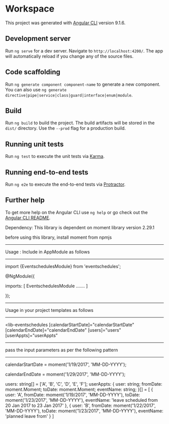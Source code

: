 # Workspace

This project was generated with [Angular CLI](https://github.com/angular/angular-cli) version 9.1.6.

## Development server

Run `ng serve` for a dev server. Navigate to `http://localhost:4200/`. The app will automatically reload if you change any of the source files.

## Code scaffolding

Run `ng generate component component-name` to generate a new component. You can also use `ng generate directive|pipe|service|class|guard|interface|enum|module`.

## Build

Run `ng build` to build the project. The build artifacts will be stored in the `dist/` directory. Use the `--prod` flag for a production build.

## Running unit tests

Run `ng test` to execute the unit tests via [Karma](https://karma-runner.github.io).

## Running end-to-end tests

Run `ng e2e` to execute the end-to-end tests via [Protractor](http://www.protractortest.org/).

## Further help

To get more help on the Angular CLI use `ng help` or go check out the [Angular CLI README](https://github.com/angular/angular-cli/blob/master/README.md).


 
Dependency:
This library is dependent on moment library version 2.29.1

before using this library, install moment from npmjs

**********************************************************
Usage :   Include in AppModule as follows
**********************************************************
import {EventschedulesModule} from 'eventschedules';


@NgModule({

imports: [
        EventschedulesModule
	.......
		]

});


**********************************************************
Usage in your project templates as follows
**********************************************************
<lib-eventschedules
  [calendarStartDate]="calendarStartDate"
  [calendarEndDate]="calendarEndDate"
  [users]="users"
  [userAppts]="userAppts"
  >  
  </lib-eventschedules>

**********************************************************
pass the input parameters as per the following pattern
**********************************************************

calendarStartDate = moment('1/19/2017', 'MM-DD-YYYY');

calendarEndDate = moment('1/29/2017', 'MM-DD-YYYY');

users: string[] = ['A', 'B', 'C', 'D', 'E', 'F'];
    userAppts: {
    user: string;
    fromDate: moment.Moment;
    toDate: moment.Moment;
    eventName: string;
  }[] = [
    {
      user: 'A',
      fromDate: moment('1/19/2017', 'MM-DD-YYYY'),
      toDate: moment('1/23/2017', 'MM-DD-YYYY'),
      eventName: 'leave scheduled from 20 Jan 2017 to 23 Jan 2017'
    },
    {
      user: 'B',
      fromDate: moment('1/22/2017', 'MM-DD-YYYY'),
      toDate: moment('1/23/2017', 'MM-DD-YYYY'),
      eventName: 'planned leave from'
    }
]
